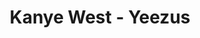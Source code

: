 ---
title: Kanye West - Yeezus
number: 8
description: The notorious B.I.G.? No, the notorious episode that was pulled from Soundcloud!
link-mp3: https://archive.org/download/Hmm-interesting-choice-Ep8-Kanye-West-Yeezus/Hmm%20Interesting%20Choice%20-%20Ep8%20Kanye%20West%20-%20Yeezus.mp3
duration: "00:30:32"
byte-length: 73314965
pub-date: Sun, 04 May 2014 20:00:00 GMT
soundcloud-id: 
---